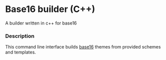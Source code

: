 # Base16 builder (C++)
A builder written in c++ for base16

### Description
This command line interface builds [base16] themes from provided schemes and templates.

[base16]: https://github.com/chriskempson/base16

